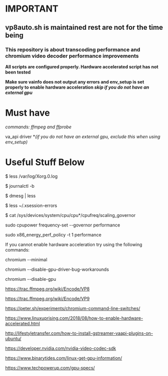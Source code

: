  <h1><b>IMPORTANT</b></h1>
 
 <h2>vp8auto.sh is maintained rest are not for the time being</h2>
 
 <h3>This repository is about transcoding performance and chromium video decoder performance improvements</h3>
 
 <b>All scripts are configured properly. Hardware accelerated script has not been tested</b> 
 
 <b>Make sure vainfo does not output any errors and env_setup is set properly to enable hardware acceleration <i>skip if you do not have an external gpu</i></b>
 
 <h1>Must have</h1>
 
 <span><i>commands: ffmpeg and ffprobe</i></span>
 
 va_api driver *<i>(if you do not have an external gpu, exclude this when using env_setup)</i>
 
 <h1>Useful Stuff Below</h1>

$ less /var/log/Xorg.0.log

$ journalctl -b

$ dmesg | less

$ less ~/.xsession-errors

$ cat /sys/devices/system/cpu/cpu*/cpufreq/scaling_governor

sudo cpupower frequency-set --governor performance

sudo x86_energy_perf_policy -t 1 performance

 If you cannot enable hardware acceleration try using the following commands:
 
 chromium --minimal
 
 chromium --disable-gpu-driver-bug-workarounds
 
 chromium --disable-gpu

https://trac.ffmpeg.org/wiki/Encode/VP8

https://trac.ffmpeg.org/wiki/Encode/VP9

https://peter.sh/experiments/chromium-command-line-switches/

https://www.linuxuprising.com/2018/08/how-to-enable-hardware-accelerated.html

http://lifestyletransfer.com/how-to-install-gstreamer-vaapi-plugins-on-ubuntu/

https://developer.nvidia.com/nvidia-video-codec-sdk

https://www.binarytides.com/linux-get-gpu-information/

https://www.techpowerup.com/gpu-specs/


